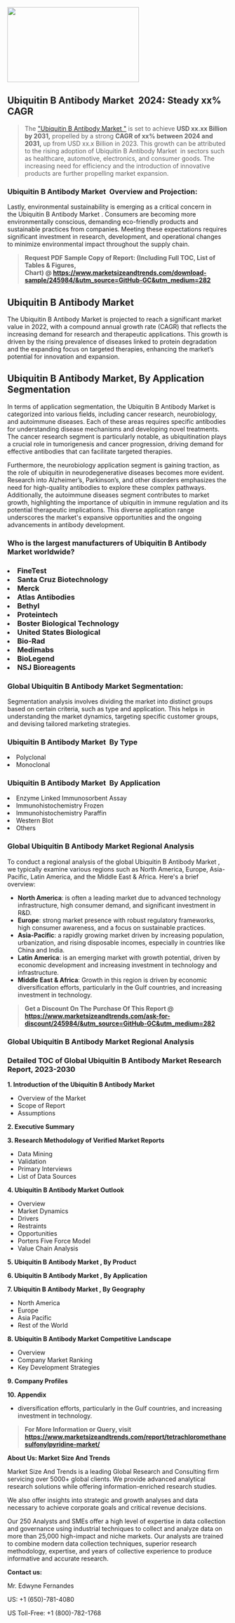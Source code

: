 <p><img class="alignnone size-medium wp-image-20088" src="https://ffe5etoiles.com/wp-content/uploads/2024/12/MST1-300x171.png" alt="" width="300" height="171" /></p><h2 id="ember46" class="ember-view reader-text-block__heading-2">Ubiquitin B Antibody Market &nbsp;2024: Steady&nbsp;xx% CAGR</h2><blockquote id="ember47" class="ember-view reader-text-block__blockquote">The&nbsp;<a class="app-aware-link " href="https://www.marketsizeandtrends.com/download-sample/245984/&utm_source=GitHub-GC&utm_medium=282" target="_blank" data-test-app-aware-link="">"Ubiquitin B Antibody Market "</a>&nbsp;is set to achieve&nbsp;<strong>USD&nbsp;xx.xx&nbsp;Billion by 2031,</strong>&nbsp;propelled by a strong&nbsp;<strong>CAGR of&nbsp;xx% between 2024 and 2031,</strong>&nbsp;up from USD xx.x Billion in 2023. This growth can be attributed to the rising adoption of&nbsp;Ubiquitin B Antibody Market &nbsp;in sectors such as healthcare, automotive, electronics, and consumer goods. The increasing need for efficiency and the introduction of innovative products are further propelling market expansion.</blockquote><h3 id="ember48" class="ember-view reader-text-block__heading-3">Ubiquitin B Antibody Market &nbsp;Overview and Projection:</h3><p id="ember49" class="ember-view reader-text-block__paragraph">Lastly, environmental sustainability is emerging as a critical concern in the&nbsp;Ubiquitin B Antibody Market . Consumers are becoming more environmentally conscious, demanding eco-friendly products and sustainable practices from companies. Meeting these expectations requires significant investment in research, development, and operational changes to minimize environmental impact throughout the supply chain.</p><blockquote id="ember50" class="ember-view reader-text-block__blockquote"><strong>Request PDF Sample Copy of Report: (Including Full TOC, List of Tables &amp; Figures, Chart)&nbsp;@&nbsp;<strong><a href="https://www.marketsizeandtrends.com/download-sample/245984/&utm_source=GitHub-GC&utm_medium=282" target="_blank">https://www.marketsizeandtrends.com/download-sample/245984/&utm_source=GitHub-GC&utm_medium=282</a></strong></strong></blockquote><h3 class=""> <h2>Ubiquitin B Antibody Market</h2><p>The Ubiquitin B Antibody Market is projected to reach a significant market value in 2022, with a compound annual growth rate (CAGR) that reflects the increasing demand for research and therapeutic applications. This growth is driven by the rising prevalence of diseases linked to protein degradation and the expanding focus on targeted therapies, enhancing the market’s potential for innovation and expansion.</p><h2>Ubiquitin B Antibody Market, By Application Segmentation</h2><p>In terms of application segmentation, the Ubiquitin B Antibody Market is categorized into various fields, including cancer research, neurobiology, and autoimmune diseases. Each of these areas requires specific antibodies for understanding disease mechanisms and developing novel treatments. The cancer research segment is particularly notable, as ubiquitination plays a crucial role in tumorigenesis and cancer progression, driving demand for effective antibodies that can facilitate targeted therapies.</p><p>Furthermore, the neurobiology application segment is gaining traction, as the role of ubiquitin in neurodegenerative diseases becomes more evident. Research into Alzheimer’s, Parkinson’s, and other disorders emphasizes the need for high-quality antibodies to explore these complex pathways. Additionally, the autoimmune diseases segment contributes to market growth, highlighting the importance of ubiquitin in immune regulation and its potential therapeutic implications. This diverse application range underscores the market's expansive opportunities and the ongoing advancements in antibody development.</p></h3><h3 id="" class="">Who is the largest manufacturers of&nbsp;Ubiquitin B Antibody Market worldwide?</h3><h3 class=""></Li><Li>FineTest</Li><Li> Santa Cruz Biotechnology</Li><Li> Merck</Li><Li> Atlas Antibodies</Li><Li> Bethyl</Li><Li> Proteintech</Li><Li> Boster Biological Technology</Li><Li> United States Biological</Li><Li> Bio-Rad</Li><Li> Medimabs</Li><Li> BioLegend</Li><Li> NSJ Bioreagents</h3><h3 id="ember53" class="ember-view reader-text-block__heading-3">Global&nbsp;Ubiquitin B Antibody Market Segmentation:</h3><p id="ember54" class="ember-view reader-text-block__paragraph">Segmentation analysis involves dividing the market into distinct groups based on certain criteria, such as type and application. This helps in understanding the market dynamics, targeting specific customer groups, and devising tailored marketing strategies.</p><h3 id="" class="">Ubiquitin B Antibody Market &nbsp;By Type</h3><p></Li><Li>Polyclonal</Li><Li> Monoclonal</p><h3 id="" class="">Ubiquitin B Antibody Market &nbsp;By Application</h3><p class=""></Li><Li>Enzyme Linked Immunosorbent Assay</Li><Li> Immunohistochemistry Frozen</Li><Li> Immunohistochemistry Paraffin</Li><Li> Western Blot</Li><Li> Others</p><h3 id="ember62" class="ember-view reader-text-block__heading-3">Global Ubiquitin B Antibody Market Regional Analysis</h3><p id="ember63" class="ember-view reader-text-block__paragraph">To conduct a regional analysis of the global Ubiquitin B Antibody Market , we typically examine various regions such as North America, Europe, Asia-Pacific, Latin America, and the Middle East &amp; Africa. Here's a brief overview:</p><ul><li><strong>North America</strong>: is often a leading market due to advanced technology infrastructure, high consumer demand, and significant investment in R&amp;D.</li><li><strong>Europe</strong>: strong market presence with robust regulatory frameworks, high consumer awareness, and a focus on sustainable practices.</li><li><strong>Asia-Pacific</strong>: a rapidly growing market driven by increasing population, urbanization, and rising disposable incomes, especially in countries like China and India.</li><li><strong>Latin America</strong>: is an emerging market with growth potential, driven by economic development and increasing investment in technology and infrastructure.</li><li><strong>Middle East &amp; Africa</strong>: Growth in this region is driven by economic diversification efforts, particularly in the Gulf countries, and increasing investment in technology.</li></ul><blockquote id="ember61" class="ember-view reader-text-block__blockquote"><strong>Get a Discount On The Purchase Of This Report @ <strong><a href="https://html-cleaner.com/" target="">https://www.marketsizeandtrends.com/ask-for-discount/245984/&utm_source=GitHub-GC&utm_medium=282</a></strong></strong></blockquote><h3 id="ember62" class="ember-view reader-text-block__heading-3">Global Ubiquitin B Antibody Market Regional Analysis</h3><h3 id="" class="">Detailed TOC of Global Ubiquitin B Antibody Market Research Report, 2023-2030</h3><p id="" class=""><strong>1. Introduction of the Ubiquitin B Antibody Market </strong></p><ul><li>Overview of the Market</li><li>Scope of Report</li><li>Assumptions</li></ul><p id="" class=""><strong>2. Executive Summary</strong></p><p id="" class=""><strong>3. Research Methodology of Verified Market Reports</strong></p><ul><li>Data Mining</li><li>Validation</li><li>Primary Interviews</li><li>List of Data Sources</li></ul><p id="" class=""><strong>4. Ubiquitin B Antibody Market Outlook</strong></p><ul><li>Overview</li><li>Market Dynamics</li><li>Drivers</li><li>Restraints</li><li>Opportunities</li><li>Porters Five Force Model</li><li>Value Chain Analysis</li></ul><p id="" class=""><strong>5. Ubiquitin B Antibody Market , By Product</strong></p><p id="" class=""><strong>6. Ubiquitin B Antibody Market , By Application</strong></p><p id="" class=""><strong>7. Ubiquitin B Antibody Market , By Geography</strong></p><ul><li>North America</li><li>Europe</li><li>Asia Pacific</li><li>Rest of the World</li></ul><p id="" class=""><strong>8. Ubiquitin B Antibody Market Competitive Landscape</strong></p><ul><li>Overview</li><li>Company Market Ranking</li><li>Key Development Strategies</li></ul><p id="" class=""><strong>9. Company Profiles</strong></p><p id="" class=""><strong>10. Appendix</strong></p><ul><li>diversification efforts, particularly in the Gulf countries, and increasing investment in technology.</li></ul><blockquote id="ember65" class="ember-view reader-text-block__blockquote"><strong>For More Information or Query, visit <strong><strong><a href="https://html-cleaner.com/" target="">https://www.marketsizeandtrends.com/report/tetrachloromethanesulfonylpyridine-market/</a></strong></strong></strong></blockquote><p id="" class=""><strong>About Us: Market Size And Trends</strong></p><p id="" class="">Market Size And Trends is a leading Global Research and Consulting firm servicing over 5000+ global clients. We provide advanced analytical research solutions while offering information-enriched research studies.</p><p id="" class="">We also offer insights into strategic and growth analyses and data necessary to achieve corporate goals and critical revenue decisions.</p><p id="" class="">Our 250 Analysts and SMEs offer a high level of expertise in data collection and governance using industrial techniques to collect and analyze data on more than 25,000 high-impact and niche markets. Our analysts are trained to combine modern data collection techniques, superior research methodology, expertise, and years of collective experience to produce informative and accurate research.</p><p id="" class=""><strong>Contact us:</strong></p><p id="" class="">Mr. Edwyne Fernandes</p><p id="" class="">US: +1 (650)-781-4080</p><p id="" class="">US Toll-Free: +1 (800)-782-1768</p>
